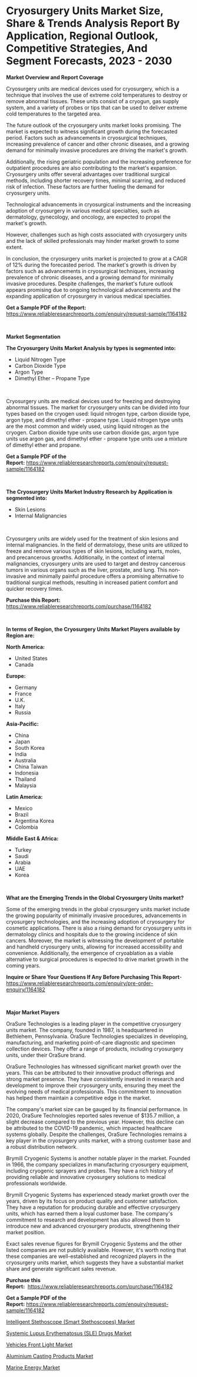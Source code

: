 <p><h1>Cryosurgery Units Market Size, Share & Trends Analysis Report By Application, Regional Outlook, Competitive Strategies, And Segment Forecasts, 2023 - 2030</h1></p><p><strong>Market Overview and Report Coverage</strong></p>
<p><p>Cryosurgery units are medical devices used for cryosurgery, which is a technique that involves the use of extreme cold temperatures to destroy or remove abnormal tissues. These units consist of a cryogun, gas supply system, and a variety of probes or tips that can be used to deliver extreme cold temperatures to the targeted area.</p><p>The future outlook of the cryosurgery units market looks promising. The market is expected to witness significant growth during the forecasted period. Factors such as advancements in cryosurgical techniques, increasing prevalence of cancer and other chronic diseases, and a growing demand for minimally invasive procedures are driving the market's growth.</p><p>Additionally, the rising geriatric population and the increasing preference for outpatient procedures are also contributing to the market's expansion. Cryosurgery units offer several advantages over traditional surgical methods, including shorter recovery times, minimal scarring, and reduced risk of infection. These factors are further fueling the demand for cryosurgery units.</p><p>Technological advancements in cryosurgical instruments and the increasing adoption of cryosurgery in various medical specialties, such as dermatology, gynecology, and oncology, are expected to propel the market's growth.</p><p>However, challenges such as high costs associated with cryosurgery units and the lack of skilled professionals may hinder market growth to some extent.</p><p>In conclusion, the cryosurgery units market is projected to grow at a CAGR of 12% during the forecasted period. The market's growth is driven by factors such as advancements in cryosurgical techniques, increasing prevalence of chronic diseases, and a growing demand for minimally invasive procedures. Despite challenges, the market's future outlook appears promising due to ongoing technological advancements and the expanding application of cryosurgery in various medical specialties.</p></p>
<p><strong>Get a Sample PDF of the Report:</strong> <a href="https://www.reliableresearchreports.com/enquiry/request-sample/1164182">https://www.reliableresearchreports.com/enquiry/request-sample/1164182</a></p>
<p>&nbsp;</p>
<p><strong>Market Segmentation</strong></p>
<p><strong>The Cryosurgery Units Market Analysis by types is segmented into:</strong></p>
<p><ul><li>Liquid Nitrogen Type</li><li>Carbon Dioxide Type</li><li>Argon Type</li><li>Dimethyl Ether – Propane Type</li></ul></p>
<p>&nbsp;</p>
<p><p>Cryosurgery units are medical devices used for freezing and destroying abnormal tissues. The market for cryosurgery units can be divided into four types based on the cryogen used: liquid nitrogen type, carbon dioxide type, argon type, and dimethyl ether - propane type. Liquid nitrogen type units are the most common and widely used, using liquid nitrogen as the cryogen. Carbon dioxide type units use carbon dioxide gas, argon type units use argon gas, and dimethyl ether - propane type units use a mixture of dimethyl ether and propane.</p></p>
<p><strong>Get a Sample PDF of the Report:</strong>&nbsp;<a href="https://www.reliableresearchreports.com/enquiry/request-sample/1164182">https://www.reliableresearchreports.com/enquiry/request-sample/1164182</a></p>
<p>&nbsp;</p>
<p><strong>The Cryosurgery Units Market Industry Research by Application is segmented into:</strong></p>
<p><ul><li>Skin Lesions</li><li>Internal Malignancies</li></ul></p>
<p>&nbsp;</p>
<p><p>Cryosurgery units are widely used for the treatment of skin lesions and internal malignancies. In the field of dermatology, these units are utilized to freeze and remove various types of skin lesions, including warts, moles, and precancerous growths. Additionally, in the context of internal malignancies, cryosurgery units are used to target and destroy cancerous tumors in various organs such as the liver, prostate, and lung. This non-invasive and minimally painful procedure offers a promising alternative to traditional surgical methods, resulting in increased patient comfort and quicker recovery times.</p></p>
<p><strong>Purchase this Report:</strong>&nbsp; <a href="https://www.reliableresearchreports.com/purchase/1164182">https://www.reliableresearchreports.com/purchase/1164182</a></p>
<p>&nbsp;</p>
<p><strong>In terms of Region, the Cryosurgery Units Market Players available by Region are:</strong></p>
<p>
    <p> <strong> North America: </strong>
        <ul>
            <li>United States</li>
            <li>Canada</li>
        </ul>
        </p> 
    <p> <strong> Europe: </strong>
        <ul>
            <li>Germany</li>
            <li>France</li>
            <li>U.K.</li>
            <li>Italy</li>
            <li>Russia</li>
        </ul>
        </p> 
    <p> <strong> Asia-Pacific: </strong>
        <ul>
            <li>China</li>
            <li>Japan</li>
            <li>South Korea</li>
            <li>India</li>
            <li>Australia</li>
            <li>China Taiwan</li>
            <li>Indonesia</li>
            <li>Thailand</li>
            <li>Malaysia</li>
        </ul>
        </p> 
    <p> <strong> Latin America: </strong>
        <ul>
            <li>Mexico</li>
            <li>Brazil</li>
            <li>Argentina Korea</li>
            <li>Colombia</li>
        </ul>
        </p> 
    <p> <strong> Middle East & Africa: </strong>
        <ul>
            <li>Turkey</li>
            <li>Saudi</li>
            <li>Arabia</li>
            <li>UAE</li>
            <li>Korea</li>
        </ul>
    </p>
    </p>
<p>&nbsp;</p>
<p><strong>What are the Emerging Trends in the Global Cryosurgery Units market?</strong></p>
<p><p>Some of the emerging trends in the global cryosurgery units market include the growing popularity of minimally invasive procedures, advancements in cryosurgery technologies, and the increasing adoption of cryosurgery for cosmetic applications. There is also a rising demand for cryosurgery units in dermatology clinics and hospitals due to the growing incidence of skin cancers. Moreover, the market is witnessing the development of portable and handheld cryosurgery units, allowing for increased accessibility and convenience. Additionally, the emergence of cryoablation as a viable alternative to surgical procedures is expected to drive market growth in the coming years.</p></p>
<p><strong>Inquire or Share Your Questions If Any Before Purchasing This Report</strong>- <a href="https://www.reliableresearchreports.com/enquiry/pre-order-enquiry/1164182">https://www.reliableresearchreports.com/enquiry/pre-order-enquiry/1164182</a></p>
<p>&nbsp;</p>
<p><strong>Major Market Players</strong></p>
<p><p>OraSure Technologies is a leading player in the competitive cryosurgery units market. The company, founded in 1987, is headquartered in Bethlehem, Pennsylvania. OraSure Technologies specializes in developing, manufacturing, and marketing point-of-care diagnostic and specimen collection devices. They offer a range of products, including cryosurgery units, under their OraSure brand.</p><p>OraSure Technologies has witnessed significant market growth over the years. This can be attributed to their innovative product offerings and strong market presence. They have consistently invested in research and development to improve their cryosurgery units, ensuring they meet the evolving needs of medical professionals. This commitment to innovation has helped them maintain a competitive edge in the market.</p><p>The company's market size can be gauged by its financial performance. In 2020, OraSure Technologies reported sales revenue of $135.7 million, a slight decrease compared to the previous year. However, this decline can be attributed to the COVID-19 pandemic, which impacted healthcare systems globally. Despite the challenges, OraSure Technologies remains a key player in the cryosurgery units market, with a strong customer base and a robust distribution network.</p><p>Brymill Cryogenic Systems is another notable player in the market. Founded in 1966, the company specializes in manufacturing cryosurgery equipment, including cryogenic sprayers and probes. They have a rich history of providing reliable and innovative cryosurgery solutions to medical professionals worldwide.</p><p>Brymill Cryogenic Systems has experienced steady market growth over the years, driven by its focus on product quality and customer satisfaction. They have a reputation for producing durable and effective cryosurgery units, which has earned them a loyal customer base. The company's commitment to research and development has also allowed them to introduce new and advanced cryosurgery products, strengthening their market position.</p><p>Exact sales revenue figures for Brymill Cryogenic Systems and the other listed companies are not publicly available. However, it's worth noting that these companies are well-established and recognized players in the cryosurgery units market, which suggests they have a substantial market share and generate significant sales revenue.</p></p>
<p><strong>Purchase this Report:</strong>&nbsp;&nbsp;<a href="https://www.reliableresearchreports.com/purchase/1164182">https://www.reliableresearchreports.com/purchase/1164182</a></p>
<p></p>
<p><strong>Get a Sample PDF of the Report:</strong>&nbsp;<a href="https://www.reliableresearchreports.com/enquiry/request-sample/1164182">https://www.reliableresearchreports.com/enquiry/request-sample/1164182</a></p>
<p><p><a href="https://www.linkedin.com/pulse/intelligent-stethoscope-smart-stethoscopes-market-size-growth/">Intelligent Stethoscope (Smart Stethoscopes) Market</a></p><p><a href="https://www.linkedin.com/pulse/systemic-lupus-erythematosus-sle-drugs-market-challenges/">Systemic Lupus Erythematosus (SLE) Drugs Market</a></p><p><a href="https://www.linkedin.com/pulse/vehicles-front-light-market-research-report-provides/">Vehicles Front Light Market</a></p><p><a href="https://medium.com/@scottford2001/aluminium-casting-products-market-size-growth-forecast-2023-2030-620fe23b0cfd">Aluminium Casting Products Market</a></p><p><a href="https://medium.com/@adibooy632501/marine-energy-market-size-growth-forecast-2023-2030-587b856425fe">Marine Energy Market</a></p></p>